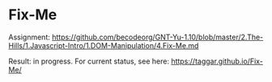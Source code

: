 # Fix-Me

Assignment: https://github.com/becodeorg/GNT-Yu-1.10/blob/master/2.The-Hills/1.Javascript-Intro/1.DOM-Manipulation/4.Fix-Me.md

Result: in progress. For current status, see here: https://taggar.github.io/Fix-Me/
